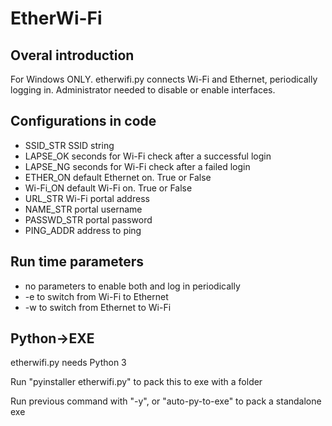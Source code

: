 # EtherWi-Fi

## Overal introduction
For Windows ONLY.
etherwifi.py connects Wi-Fi and Ethernet, periodically logging in.
Administrator needed to disable or enable interfaces.

## Configurations in code
- SSID_STR SSID string
- LAPSE_OK seconds for Wi-Fi check after a successful login
- LAPSE_NG seconds for Wi-Fi check after a failed login
- ETHER_ON default Ethernet on. True or False
- Wi-Fi_ON default Wi-Fi on. True or False
- URL_STR Wi-Fi portal address
- NAME_STR portal username
- PASSWD_STR portal password
- PING_ADDR address to ping

## Run time parameters
- no parameters to enable both and log in periodically
- -e to switch from Wi-Fi to Ethernet
- -w to switch from Ethernet to Wi-Fi

## Python->EXE
<p>etherwifi.py needs Python 3
<p>Run "pyinstaller etherwifi.py" to pack this to exe with a folder
<p>Run previous command with "-y", or "auto-py-to-exe" to pack a standalone exe
